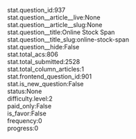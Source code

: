 stat.question_id:937  
stat.question__article__live:None  
stat.question__article__slug:None  
stat.question__title:Online Stock Span  
stat.question__title_slug:online-stock-span  
stat.question__hide:False  
stat.total_acs:806  
stat.total_submitted:2528  
stat.total_column_articles:1  
stat.frontend_question_id:901  
stat.is_new_question:False  
status:None  
difficulty.level:2  
paid_only:False  
is_favor:False  
frequency:0  
progress:0  
